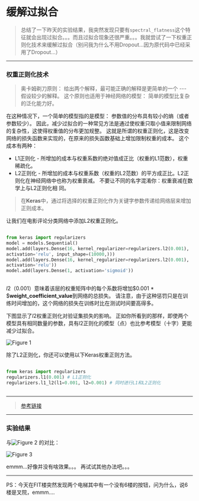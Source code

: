 # 缓解过拟合

> 总结了一下昨天的实验结果，我突然发现只要有`spectral_flatness`这个特征就会出现过拟合。。。而且过拟合现象还很严重。。。我就尝试了一下权重正则化技术来缓解过拟合（别问我为什么不用Dropout...因为原代码中已经采用了Dropout...）

----------

### **权重正则化技术**

> 奥卡姆剃刀原则：
给出两个解释，最可能正确的解释是更简单的一个 --- 假设较少的解释。 
这个原则也适用于神经网络的模型： 简单的模型比复杂的泛化能力好。


在这种情况下，一个简单的模型指的是模型：
参数值的分布具有较小的熵（或者参数较少）。 因此，减少过拟合的一种常见方法是通过使权重只取小值来限制网络的复杂性，这使得权重值的分布更加规整。
这就是所谓的权重正则化，这是改变网络的损失函数来实现的，在原来的损失函数基础上增加限制权重的成本。
这个成本有两种：

 - L1正则化 - 所增加的成本与权重系数的绝对值成正比（权重的L1范数），权重稀疏化。
 - L2正则化 - 所增加的成本与权重系数（权重的L2范数）的平方成正比。L2正则化在神经网络中也称为权重衰减。 不要让不同的名字混淆你：权重衰减在数学上与L2正则化相 同。

> 在**Keras**中，通过将选择的权重正则化作为关键字参数传递给网络层来增加正则成本。

让我们在电影评论分类网络中添加L2权重正则化。

```python
  
from keras import regularizers
model = models.Sequential()
model.add(layers.Dense(16, kernel_regularizer=regularizers.l2(0.001),
activation='relu', input_shape=(10000,)))
model.add(layers.Dense(16, kernel_regularizer=regularizers.l2(0.001),
activation='relu'))
model.add(layers.Dense(1, activation='sigmoid'))
  
```

$l2（0.001）$意味着该层的权重矩阵中的每个系数将增加$0.001 * $**weight_coefficient_value**到网络的总损失。 
请注意，由于这种惩罚只是在训练时间增加的，这个网络的损失在训练时比在测试时间要高得多。

下图显示了$l2$权重正则化对验证集损失的影响。
正如你所看到的那样，即使两个模型具有相同数量的参数，具有$l2$正则化的模型（点）也比参考模型（十字）更能减少过拟合。

![Figure 1](https://github.com/THU-iar-AiLab/experiment_results/raw/master/images/1.png)

除了L2正则化，你还可以使用以下Keras权重正则方法。

```python
  
from keras import regularizers
regularizers.l1(0.001) # L1正则化
regularizers.l1_l2(l1=0.001, l2=0.001) # 同时进行L1和L2正则化
  
```

----------

> [参考链接](https://zhuanlan.zhihu.com/p/33138871)

----------

### **实验结果**

与![Figure 2](https://github.com/THU-iar-AiLab/experiment_results/raw/master/images/2.png)
的对比：

![Figure 3](https://github.com/THU-iar-AiLab/experiment_results/raw/master/images/3.png)

emmm...好像并没有啥效果。。。
再试试其他办法吧。。。

----------

PS：今天在FIT楼突然发现两个电梯其中有一个没有6楼的按钮，问为什么，说6楼是叉院，emmm....
